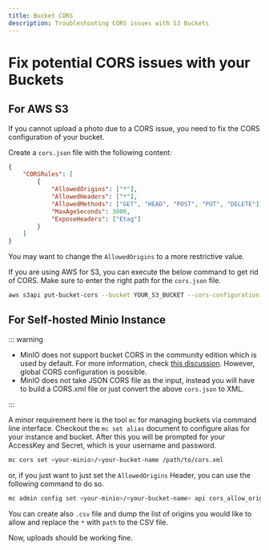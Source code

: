 ```yaml
---
title: Bucket CORS
description: Troubleshooting CORS issues with S3 Buckets
---
```


# Fix potential CORS issues with your Buckets

## For AWS S3

If you cannot upload a photo due to a CORS issue, you need to fix the CORS
configuration of your bucket.

Create a `cors.json` file with the following content:

```json
{
    "CORSRules": [
        {
            "AllowedOrigins": ["*"],
            "AllowedHeaders": ["*"],
            "AllowedMethods": ["GET", "HEAD", "POST", "PUT", "DELETE"],
            "MaxAgeSeconds": 3000,
            "ExposeHeaders": ["Etag"]
        }
    ]
}
```

You may want to change the `AllowedOrigins` to a more restrictive value.

If you are using AWS for S3, you can execute the below command to get rid of
CORS. Make sure to enter the right path for the `cors.json` file.

```bash
aws s3api put-bucket-cors --bucket YOUR_S3_BUCKET --cors-configuration /path/to/cors.json
```

## For Self-hosted Minio Instance

::: warning

- MinIO does not support bucket CORS in the community edition which is used by
  default. For more information, check
  [this discussion](https://github.com/minio/minio/discussions/20841). However,
  global CORS configuration is possible.
- MinIO does not take JSON CORS file as the input, instead you will have to
  build a CORS.xml file or just convert the above `cors.json` to XML.

:::

A minor requirement here is the tool `mc` for managing buckets via command line
interface. Checkout the `mc set alias` document to configure alias for your
instance and bucket. After this you will be prompted for your AccessKey and
Secret, which is your username and password.

```sh
mc cors set <your-minio>/<your-bucket-name /path/to/cors.xml
```

or, if you just want to just set the `AllowedOrigins` Header, you can use the
following command to do so.

```sh
mc admin config set <your-minio>/<your-bucket-name> api cors_allow_origin="*"
```

You can create also `.csv` file and dump the list of origins you would like to
allow and replace the `*` with `path` to the CSV file.

Now, uploads should be working fine.
